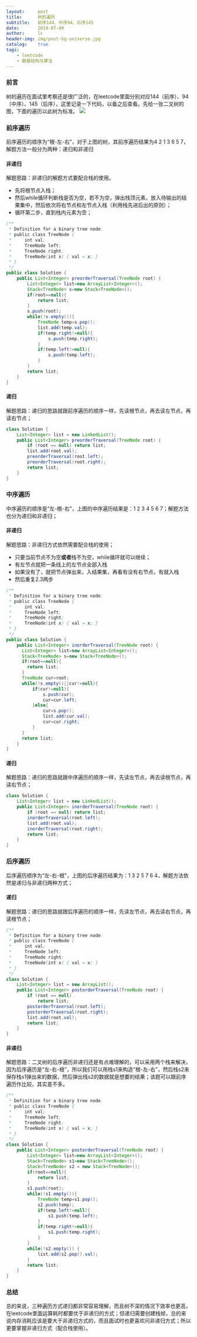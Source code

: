 ```yaml
---
layout:     post
title:      树的遍历
subtitle:   前序144、中序94、后序145
date:       2019-07-09
author:     lc
header-img: img/post-bg-universe.jpg
catalog:    true
tags:
    - leetcode
    - 数据结构与算法
---
```


### 前言
 树的遍历在面试里考察还是很广泛的，在leetcode里面分别对应144（前序）、94（中序）、145（后序），这里记录一下代码，以备之后查看。先给一张二叉树的图，下面的遍历以此树为标准。
![](https://github.com/skyWalkerLong/skywalkerlong.github.io/blob/master/img/2019070901.jpg?raw=true)

### 前序遍历
前序遍历的顺序为“根-左-右”，对于上图的树，其前序遍历结果为4 2 1 3 6 5 7，解题方法一般分为两种：递归和非递归

#### 非递归
解题思路：非递归的解题方式要配合栈的使用。
- 先将根节点入栈；  
- 然后while循环判断栈是否为空，若不为空，弹出栈顶元素，放入待输出的结果集中，然后依次将右节点和左节点入栈（利用栈先进后出的原则）；  
- 循环第二步，直到栈内元素为空；

``` java
/**
 * Definition for a binary tree node.
 * public class TreeNode {
 *     int val;
 *     TreeNode left;
 *     TreeNode right;
 *     TreeNode(int x) { val = x; }
 * }
 */
public class Solution {
    public List<Integer> preorderTraversal(TreeNode root) {
        List<Integer> list=new ArrayList<Integer>();
        Stack<TreeNode> s=new Stack<TreeNode>();
        if(root==null){
        	return list;
        }
        s.push(root);
        while(!s.empty()){
        	TreeNode temp=s.pop();
        	list.add(temp.val);
        	if(temp.right!=null){
        		s.push(temp.right);
        	}
        	if(temp.left!=null){
        		s.push(temp.left);
        	}
        }
        return list;
    }
}
```

#### 递归
解题思路：递归的思路就跟前序遍历的顺序一样，先读根节点，再去读左节点，再读右节点；

``` java
class Solution {
    List<Integer> list = new LinkedList();
    public List<Integer> preorderTraversal(TreeNode root) {
        if (root == null) return list;
        list.add(root.val);
        preorderTraversal(root.left);
        preorderTraversal(root.right);
        return list;
    }
}
```

### 中序遍历
中序遍历的顺序是“左-根-右”，上图的中序遍历结果是：1 2 3 4 5 6 7；解题方法也分为递归和非递归；
#### 非递归
解题思路：非递归方式依然需要配合栈的使用；
- 只要当前节点不为空**或者**栈不为空，while循环就可以继续；
- 有左节点就把一条线上的左节点全部入栈
- 如果没有了，就把节点弹出来，入结果集，再看有没有右节点，有就入栈
- 然后重复2.3两步

``` java
/**
 * Definition for a binary tree node.
 * public class TreeNode {
 *     int val;
 *     TreeNode left;
 *     TreeNode right;
 *     TreeNode(int x) { val = x; }
 * }
 */
public class Solution {
    public List<Integer> inorderTraversal(TreeNode root) {
      List<Integer> list=new ArrayList<Integer>();
      Stack<TreeNode> s=new Stack<TreeNode>();
      if(root==null){
      	return list;
      }
      TreeNode cur=root;
      while(!s.empty()||cur!=null){
    	  if(cur!=null){
    		  s.push(cur);
    		  cur=cur.left;
    	  }else{
    		  cur=s.pop();
    		  list.add(cur.val);
    		  cur=cur.right;
    	  }
      }
      return list;
    } 
}
```
#### 递归
解题思路：递归的思路就跟中序遍历的顺序一样，先读左节点，再去读根节点，再读右节点；
``` java
class Solution {
    List<Integer> list = new LinkedList();
    public List<Integer> inorderTraversal(TreeNode root) {
        if (root == null) return list;
        inorderTraversal(root.left);
        list.add(root.val);
        inorderTraversal(root.right);
        return list;
    }
}
```

### 后序遍历
后序遍历顺序为“左-右-根”，上图的后序遍历结果为：1 3 2 5 7 6 4，解题方法依然是递归与非递归两种方式；

#### 递归
解题思路：递归的思路就跟后序遍历的顺序一样，先读左节点，再去读右节点，再读根节点；
``` java
/**
 * Definition for a binary tree node.
 * public class TreeNode {
 *     int val;
 *     TreeNode left;
 *     TreeNode right;
 *     TreeNode(int x) { val = x; }
 * }
 */
class Solution {
    List<Integer> list = new ArrayList();
    public List<Integer> postorderTraversal(TreeNode root) {
        if (root == null) 
            return list;
        postorderTraversal(root.left);
        postorderTraversal(root.right);
        list.add(root.val);
        return list;
    }
}
```
#### 非递归
解题思路：二叉树的后序遍历非递归还是有点难理解的，可以采用两个栈来解决，因为后序遍历是“左-右-根”，所以我们可以用栈s1来构造“根-左-右”，然后栈s2来保存栈s1弹出来的数据，然后弹出栈s2的数据就是想要的结果；该题可以跟前序遍历作比较，其实差不多。
```java
/**
 * Definition for a binary tree node.
 * public class TreeNode {
 *     int val;
 *     TreeNode left;
 *     TreeNode right;
 *     TreeNode(int x) { val = x; }
 * }
 */
class Solution {
    public List<Integer> postorderTraversal(TreeNode root) {
        List<Integer> list=new ArrayList<Integer>();
        Stack<TreeNode> s1=new Stack<TreeNode>();
        Stack<TreeNode> s2 = new Stack<TreeNode>();
        if(root==null){
        	return list;
        }
        s1.push(root);
        while(!s1.empty()){
        	TreeNode temp=s1.pop();
        	s2.push(temp);
        	if(temp.left!=null){
        		s1.push(temp.left);
        	}
        	if(temp.right!=null){
        		s1.push(temp.right);
        	}
        }
        while(!s2.empty()) {
            list.add(s2.pop().val);
        }
        return list;
    }
}
```

### 总结
总的来说，三种遍历方式递归都非常容易理解，而且树不深的情况下效率也更高，在leetcode里面运算耗时都要优于非递归的方式；但递归需要创建栈帧，总的来说内存消耗应该是要大于非递归方式的，而且面试时也更喜欢问非递归方式；所以更要掌握非递归方式（配合栈使用）。